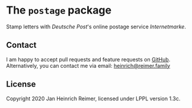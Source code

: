 # The `postage` package

Stamp letters with _Deutsche Post_'s online postage service _Internetmarke_.

## Contact

I am happy to accept pull requests and feature requests on [GitHub](https://github.com/heinrichreimer/postage).
Alternatively, you can contact me via email: [heinrich@reimer.family](mailto:heinrich@reimer.family)

## License

Copyright 2020 Jan Heinrich Reimer, licensed under LPPL version 1.3c.
